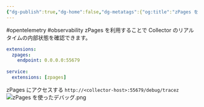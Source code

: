 ```yaml
---
{"dg-publish":true,"dg-home":false,"dg-metatags":{"og:title":"zPages を使ったデバッグ","og:image":"https://raw.githubusercontent.com/konnta0/blog2/refs/heads/main/konnta0.jpg","twitter:card":"summary","twitter:title":"zPages を使ったデバッグ","twitter:image":"https://raw.githubusercontent.com/konnta0/blog2/refs/heads/main/konnta0.jpg","twitter:site":"@konnta0"},"permalink":"/Engineering/Observability/OpenTelemetry/zPages を使ったデバッグ/","metatags":{"og:title":"zPages を使ったデバッグ","og:image":"https://raw.githubusercontent.com/konnta0/blog2/refs/heads/main/konnta0.jpg","twitter:card":"summary","twitter:title":"zPages を使ったデバッグ","twitter:image":"https://raw.githubusercontent.com/konnta0/blog2/refs/heads/main/konnta0.jpg","twitter:site":"@konnta0"},"dgPassFrontmatter":true,"created":"2025-01-29T03:12:55.830+09:00","updated":"2025-01-29T12:11:40.401+09:00"}
---
```


#opentelemetry #observability 
zPages を利用することで Collector のリアルタイムの内部状態を確認できます。

```yaml
extensions:  
  zpages:  
    endpoint: 0.0.0.0:55679  
  
service:  
  extensions: [zpages]
```

zPages にアクセスする
`http://<collector-host>:55679/debug/tracez`
![zPages を使ったデバッグ.png](/img/user/Engineering/Observability/OpenTelemetry/zPages%20%E3%82%92%E4%BD%BF%E3%81%A3%E3%81%9F%E3%83%87%E3%83%90%E3%83%83%E3%82%B0.png)